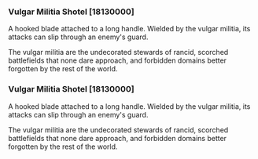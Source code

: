 ### Vulgar Militia Shotel [18130000]

A hooked blade attached to a long handle. Wielded by the vulgar militia, its attacks can slip through an enemy's guard.

The vulgar militia are the undecorated stewards of rancid, scorched battlefields that none dare approach, and forbidden domains better forgotten by the rest of the world.### Vulgar Militia Shotel [18130000]

A hooked blade attached to a long handle. Wielded by the vulgar militia, its attacks can slip through an enemy's guard.

The vulgar militia are the undecorated stewards of rancid, scorched battlefields that none dare approach, and forbidden domains better forgotten by the rest of the world.